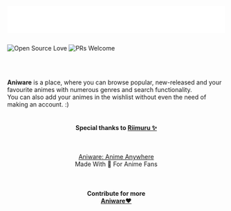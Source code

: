 <!-- # aniware
Open source Anime website which uses data from Gogo. Contribute for more.
 -->
 
 <h1 align="center"> 
<img src="https://github.com/nisheet-n/aniware/blob/main/aniware.svg" width="600px"></h1>

![Open Source Love](https://badges.frapsoft.com/os/v2/open-source.svg?v=103) ![PRs Welcome](https://img.shields.io/badge/PRs-welcome-green.svg) 
<!-- ![GitHub license](https://img.shields.io/badge/license-MIT-blue.svg) ![Contributor Covenant](https://img.shields.io/badge/Contributor%20Covenant-2.1-4baaaa.svg)  ![ViewCount](https://views.whatilearened.today/views/github/nisheet-n/aniware/views.svg)    -->



<br/>
<br/>


 
 **Aniware** is a place, where you can browse popular, new-released and your favourite animes with numerous genres and search functionality.<br/>
You can also add your animes in the wishlist without even the need of making an account. :) 
<br/>
<br/>
<!-- <p align="center"> -->
 <h4 align="center">Special thanks to <a target="_blank" href="https://github.com/riimuru">Riimuru ✨</a></h4>
 <br/>
<p align="center"><a href="https://ani-ware.herokuapp.com/" target="_blank">Aniware: Anime Anywhere</a><br/> Made With 💝 For Anime Fans<p/>
<!-- <p align="center">Made With 💝 For Anime Fans <p/> -->
<br/>
<!-- <h4 align="center">Contribute for more</h4> -->
<h4 align="center">Contribute for more <br/><a target="_blank" href="https://github.com/nisheet-n/aniware">Aniware❤️</a></h4>


